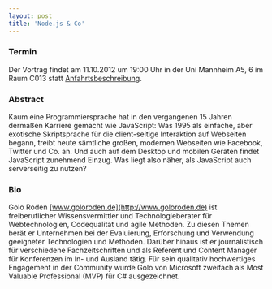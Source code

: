 ```yaml
---
layout: post
title: 'Node.js & Co'
---
```


### Termin

Der Vortrag findet am 11.10.2012 um 19:00 Uhr in der Uni Mannheim A5, 6 im Raum C013 statt [Anfahrtsbeschreibung](/getting-there).

### Abstract

Kaum eine Programmiersprache hat in den vergangenen 15 Jahren dermaßen Karriere gemacht wie JavaScript: Was 1995 als einfache, aber exotische Skriptsprache für die client-seitige Interaktion auf Webseiten begann, treibt heute sämtliche großen, modernen Webseiten wie Facebook, Twitter und Co. an. Und auch auf dem Desktop und mobilen Geräten findet JavaScript zunehmend Einzug. Was liegt also näher, als JavaScript auch serverseitig zu nutzen?

### Bio

Golo Roden [www.goloroden.de](http://www.goloroden.de) ist freiberuflicher Wissensvermittler und Technologieberater für Webtechnologien, Codequalität und agile Methoden. Zu diesen Themen berät er Unternehmen bei der Evaluierung, Erforschung und Verwendung geeigneter Technologien und Methoden. Darüber hinaus ist er journalistisch für verschiedene Fachzeitschriften und als Referent und Content Manager für Konferenzen im In- und Ausland tätig. Für sein qualitativ hochwertiges Engagement in der Community wurde Golo von Microsoft zweifach als Most Valuable Professional (MVP) für C# ausgezeichnet.

